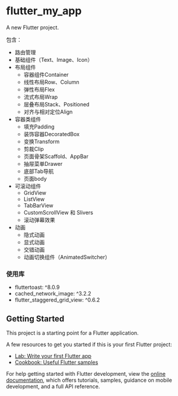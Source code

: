 # flutter_my_app

A new Flutter project.

包含：

- 路由管理
- 基础组件（Text、Image、Icon）
- 布局组件
  - 容器组件Container
  - 线性布局Row、Column
  - 弹性布局Flex
  - 流式布局Wrap
  - 层叠布局Stack、Positioned
  - 对齐与相对定位Align
- 容器类组件
  - 填充Padding
  - 装饰容器DecoratedBox
  - 变换Transform
  - 剪裁Clip
  - 页面骨架Scaffold、AppBar
  - 抽屉菜单Drawer
  - 底部Tab导航
  - 页面body
- 可滚动组件
  - GridView
  - ListView
  - TabBarView
  - CustomScrollView 和 Slivers
  - 滚动弹幕效果
- 动画
  - 隐式动画
  - 显式动画
  - 交错动画
  - 动画切换组件（AnimatedSwitcher）

### 使用库

- fluttertoast: ^8.0.9
- cached_network_image: ^3.2.2
- flutter_staggered_grid_view: ^0.6.2

## Getting Started

This project is a starting point for a Flutter application.

A few resources to get you started if this is your first Flutter project:

- [Lab: Write your first Flutter app](https://docs.flutter.dev/get-started/codelab)
- [Cookbook: Useful Flutter samples](https://docs.flutter.dev/cookbook)

For help getting started with Flutter development, view the
[online documentation](https://docs.flutter.dev/), which offers tutorials,
samples, guidance on mobile development, and a full API reference.
